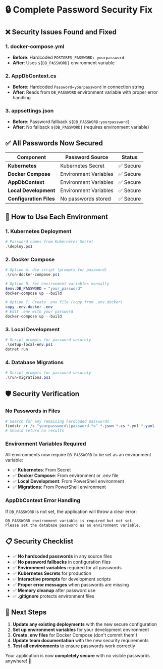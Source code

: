# 🔒 Complete Password Security Fix

## ❌ **Security Issues Found and Fixed**

### 1. **docker-compose.yml** 
- **Before**: Hardcoded `POSTGRES_PASSWORD: yourpassword`
- **After**: Uses `${DB_PASSWORD}` environment variable

### 2. **AppDbContext.cs**
- **Before**: Hardcoded `Password=yourpassword` in connection string
- **After**: Reads from `DB_PASSWORD` environment variable with proper error handling

### 3. **appsettings.json**
- **Before**: Password fallback `${DB_PASSWORD:yourpassword}`
- **After**: No fallback `${DB_PASSWORD}` (requires environment variable)

## ✅ **All Passwords Now Secured**

| Component | Password Source | Status |
|-----------|----------------|--------|
| **Kubernetes** | Kubernetes Secret | ✅ Secure |
| **Docker Compose** | Environment Variables | ✅ Secure |
| **AppDbContext** | Environment Variables | ✅ Secure |
| **Local Development** | Environment Variables | ✅ Secure |
| **Configuration Files** | No passwords stored | ✅ Secure |

## 🚀 **How to Use Each Environment**

### **1. Kubernetes Deployment**
```powershell
# Password comes from Kubernetes Secret
.\deploy.ps1
```

### **2. Docker Compose**
```powershell
# Option A: Use script (prompts for password)
.\run-docker-compose.ps1

# Option B: Set environment variables manually
$env:DB_PASSWORD = "your_password"
docker-compose up --build

# Option C: Create .env file (copy from .env.docker)
copy .env.docker .env
# Edit .env with your password
docker-compose up --build
```

### **3. Local Development**
```powershell
# Script prompts for password securely
.\setup-local-env.ps1
dotnet run
```

### **4. Database Migrations**
```powershell
# Script prompts for password securely
.\run-migrations.ps1
```

## 🛡️ **Security Verification**

### **No Passwords in Files**
```powershell
# Search for any remaining hardcoded passwords
findstr /r /s "yourpassword\|password.*=" *.json *.cs *.yml *.yaml
# Should return no results
```

### **Environment Variables Required**
All environments now require `DB_PASSWORD` to be set as an environment variable:
- ✅ **Kubernetes**: From Secret
- ✅ **Docker Compose**: From environment or .env file
- ✅ **Local Development**: From PowerShell environment
- ✅ **Migrations**: From PowerShell environment

### **AppDbContext Error Handling**
If `DB_PASSWORD` is not set, the application will throw a clear error:
```
DB_PASSWORD environment variable is required but not set. 
Please set the database password as an environment variable.
```

## 📋 **Security Checklist**

- ✅ **No hardcoded passwords** in any source files
- ✅ **No password fallbacks** in configuration files
- ✅ **Environment variables** required for all passwords
- ✅ **Kubernetes Secrets** for production
- ✅ **Interactive prompts** for development scripts
- ✅ **Proper error messages** when passwords are missing
- ✅ **Memory cleanup** after password use
- ✅ **.gitignore** protects environment files

## 🎯 **Next Steps**

1. **Update any existing deployments** with the new secure configuration
2. **Set up environment variables** for your development environment
3. **Create .env files** for Docker Compose (don't commit them!)
4. **Update team documentation** with the new security requirements
5. **Test all environments** to ensure passwords work correctly

Your application is now **completely secure** with no visible passwords anywhere! 🔐
